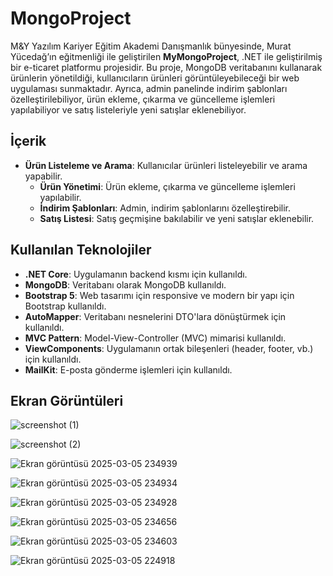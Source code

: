 # MongoProject

M&Y Yazılım Kariyer Eğitim Akademi Danışmanlık bünyesinde, Murat Yücedağ’ın eğitmenliği ile geliştirilen **MyMongoProject**, .NET ile geliştirilmiş bir e-ticaret platformu projesidir. Bu proje, MongoDB veritabanını kullanarak ürünlerin yönetildiği, kullanıcıların ürünleri görüntüleyebileceği bir web uygulaması sunmaktadır. Ayrıca, admin panelinde indirim şablonları özelleştirilebiliyor, ürün ekleme, çıkarma ve güncelleme işlemleri yapılabiliyor ve satış listeleriyle yeni satışlar eklenebiliyor.

## İçerik

- **Ürün Listeleme ve Arama**: Kullanıcılar ürünleri listeleyebilir ve arama yapabilir.
  - **Ürün Yönetimi**: Ürün ekleme, çıkarma ve güncelleme işlemleri yapılabilir.
  - **İndirim Şablonları**: Admin, indirim şablonlarını özelleştirebilir.
  - **Satış Listesi**: Satış geçmişine bakılabilir ve yeni satışlar eklenebilir.

## Kullanılan Teknolojiler

- **.NET Core**: Uygulamanın backend kısmı için kullanıldı.
- **MongoDB**: Veritabanı olarak MongoDB kullanıldı.
- **Bootstrap 5**: Web tasarımı için responsive ve modern bir yapı için Bootstrap kullanıldı.
- **AutoMapper**: Veritabanı nesnelerini DTO'lara dönüştürmek için kullanıldı.
- **MVC Pattern**: Model-View-Controller (MVC) mimarisi kullanıldı.
- **ViewComponents**: Uygulamanın ortak bileşenleri (header, footer, vb.) için kullanıldı.
- **MailKit**: E-posta gönderme işlemleri için kullanıldı.

## Ekran Görüntüleri

![screenshot (1)](https://github.com/user-attachments/assets/58a3ee09-649b-45fe-a825-f43c6c3dcf83)

![screenshot (2)](https://github.com/user-attachments/assets/41149c49-04e7-4c86-9b50-53c85b98f5b0)

![Ekran görüntüsü 2025-03-05 234939](https://github.com/user-attachments/assets/3e2ea72c-e194-4f1b-ad8b-d193aec12463)

![Ekran görüntüsü 2025-03-05 234934](https://github.com/user-attachments/assets/a7e1f3ef-0726-45ae-9b17-834abcb4492f)

![Ekran görüntüsü 2025-03-05 234928](https://github.com/user-attachments/assets/335792af-130b-410c-8a78-c0fc112a8f51)

![Ekran görüntüsü 2025-03-05 234656](https://github.com/user-attachments/assets/0edcce0d-1011-4e9f-80c3-046397731417)

![Ekran görüntüsü 2025-03-05 234603](https://github.com/user-attachments/assets/4705b97d-dc67-4050-a1dc-f383c38bb98c)

![Ekran görüntüsü 2025-03-05 224918](https://github.com/user-attachments/assets/a0b9d653-2322-4621-91f7-5c0b5b6d103a)

